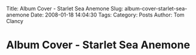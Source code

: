 Title: Album Cover - Starlet Sea Anemone
Slug: album-cover-starlet-sea-anemone
Date: 2008-01-18 14:04:30
Tags: 
Category: Posts
Author: Tom Clancy

# Album Cover - Starlet Sea Anemone


